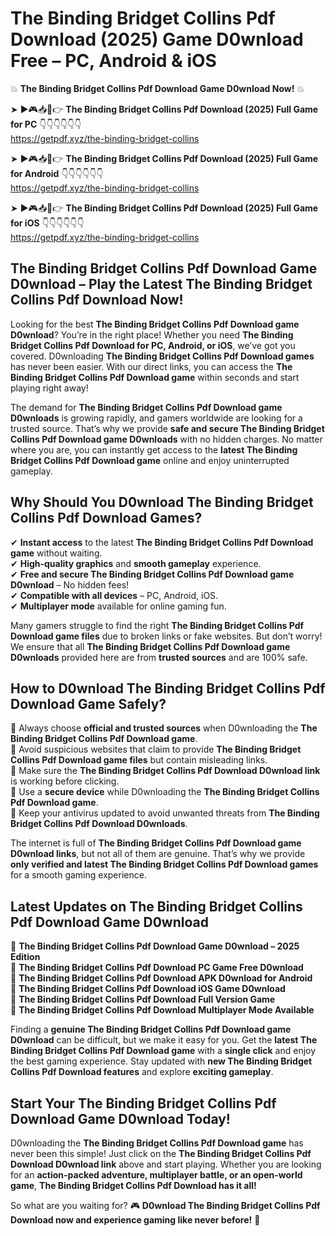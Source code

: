 # The Binding Bridget Collins Pdf Download (2025) Game D0wnload Free – PC, Android & iOS

💥 **The Binding Bridget Collins Pdf Download Game D0wnload Now!** 💥  

➤ ►🎮📥📱👉 **The Binding Bridget Collins Pdf Download (2025) Full Game for PC** 👇👇👇👇👇👇  
https://getpdf.xyz/the-binding-bridget-collins  

➤ ►🎮📥📱👉 **The Binding Bridget Collins Pdf Download (2025) Full Game for Android** 👇👇👇👇👇👇  
https://getpdf.xyz/the-binding-bridget-collins  

➤ ►🎮📥📱👉 **The Binding Bridget Collins Pdf Download (2025) Full Game for iOS** 👇👇👇👇👇👇  
https://getpdf.xyz/the-binding-bridget-collins  

## The Binding Bridget Collins Pdf Download Game D0wnload – Play the Latest The Binding Bridget Collins Pdf Download Now!

Looking for the best **The Binding Bridget Collins Pdf Download game D0wnload**? You’re in the right place! Whether you need **The Binding Bridget Collins Pdf Download for PC, Android, or iOS**, we’ve got you covered. D0wnloading **The Binding Bridget Collins Pdf Download games** has never been easier. With our direct links, you can access the **The Binding Bridget Collins Pdf Download game** within seconds and start playing right away!  

The demand for **The Binding Bridget Collins Pdf Download game D0wnloads** is growing rapidly, and gamers worldwide are looking for a trusted source. That’s why we provide **safe and secure The Binding Bridget Collins Pdf Download game D0wnloads** with no hidden charges. No matter where you are, you can instantly get access to the **latest The Binding Bridget Collins Pdf Download game** online and enjoy uninterrupted gameplay.  

## **Why Should You D0wnload The Binding Bridget Collins Pdf Download Games?**  

✔ **Instant access** to the latest **The Binding Bridget Collins Pdf Download game** without waiting.  
✔ **High-quality graphics** and **smooth gameplay** experience.  
✔ **Free and secure The Binding Bridget Collins Pdf Download game D0wnload** – No hidden fees!  
✔ **Compatible with all devices** – PC, Android, iOS.  
✔ **Multiplayer mode** available for online gaming fun.  

Many gamers struggle to find the right **The Binding Bridget Collins Pdf Download game files** due to broken links or fake websites. But don’t worry! We ensure that all **The Binding Bridget Collins Pdf Download game D0wnloads** provided here are from **trusted sources** and are 100% safe.  

## **How to D0wnload The Binding Bridget Collins Pdf Download Game Safely?**  

📌 Always choose **official and trusted sources** when D0wnloading the **The Binding Bridget Collins Pdf Download game**.  
📌 Avoid suspicious websites that claim to provide **The Binding Bridget Collins Pdf Download game files** but contain misleading links.  
📌 Make sure the **The Binding Bridget Collins Pdf Download D0wnload link** is working before clicking.  
📌 Use a **secure device** while D0wnloading the **The Binding Bridget Collins Pdf Download game**.  
📌 Keep your antivirus updated to avoid unwanted threats from **The Binding Bridget Collins Pdf Download D0wnloads**.  

The internet is full of **The Binding Bridget Collins Pdf Download game D0wnload links**, but not all of them are genuine. That’s why we provide **only verified and latest The Binding Bridget Collins Pdf Download games** for a smooth gaming experience.  

## **Latest Updates on The Binding Bridget Collins Pdf Download Game D0wnload**  

🔹 **The Binding Bridget Collins Pdf Download Game D0wnload – 2025 Edition**  
🔹 **The Binding Bridget Collins Pdf Download PC Game Free D0wnload**  
🔹 **The Binding Bridget Collins Pdf Download APK D0wnload for Android**  
🔹 **The Binding Bridget Collins Pdf Download iOS Game D0wnload**  
🔹 **The Binding Bridget Collins Pdf Download Full Version Game**  
🔹 **The Binding Bridget Collins Pdf Download Multiplayer Mode Available**  

Finding a **genuine The Binding Bridget Collins Pdf Download game D0wnload** can be difficult, but we make it easy for you. Get the **latest The Binding Bridget Collins Pdf Download game** with a **single click** and enjoy the best gaming experience. Stay updated with **new The Binding Bridget Collins Pdf Download features** and explore **exciting gameplay**.  

## **Start Your The Binding Bridget Collins Pdf Download Game D0wnload Today!**  

D0wnloading the **The Binding Bridget Collins Pdf Download game** has never been this simple! Just click on the **The Binding Bridget Collins Pdf Download D0wnload link** above and start playing. Whether you are looking for an **action-packed adventure, multiplayer battle, or an open-world game**, **The Binding Bridget Collins Pdf Download has it all!**  

So what are you waiting for? 🎮 **D0wnload The Binding Bridget Collins Pdf Download now and experience gaming like never before!** 🚀  